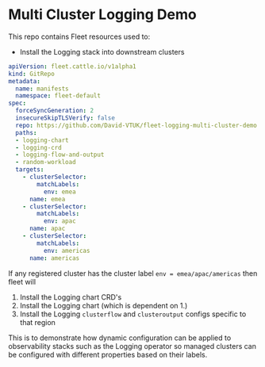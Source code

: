 # Multi Cluster Logging Demo

This repo contains Fleet resources used to:

* Install the Logging stack into downstream clusters

```yaml
apiVersion: fleet.cattle.io/v1alpha1
kind: GitRepo
metadata:
  name: manifests
  namespace: fleet-default
spec:
  forceSyncGeneration: 2
  insecureSkipTLSVerify: false
  repo: https://github.com/David-VTUK/fleet-logging-multi-cluster-demo
  paths:
  - logging-chart
  - logging-crd
  - logging-flow-and-output 
  - random-workload
  targets:
    - clusterSelector:
        matchLabels:
          env: emea
      name: emea
    - clusterSelector:
        matchLabels:
          env: apac
      name: apac
    - clusterSelector:
        matchLabels:
          env: americas
      name: americas
```

If any registered cluster has the cluster label `env = emea/apac/americas` then fleet will

1. Install the Logging chart CRD's
2. Install the Logging chart (which is dependent on 1.)
3. Install the Logging `clusterflow` and `clusteroutput` configs specific to that region


This is to demonstrate how dynamic configuration can be applied to observability stacks such as the Logging operator so managed clusters can be configured with different properties based on their labels.